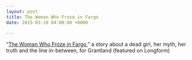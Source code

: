 ```yaml
---
layout: post
title: The Woman Who Froze in Fargo
date: 2015-03-18 04:00:00 +0000

---
```

“[The Woman Who Froze in Fargo](http://grantland.com/features/kumiko-the-treasure-hunter-fargo/),” a story about a dead girl, her myth, her truth and the line in-between, for Grantland (featured on Longform)